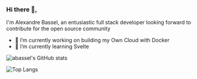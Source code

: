 ### Hi there 👋, 

I'm Alexandre Bassel, an entusiastic full stack developer looking forward to contribute for the open source community

- 🔭 I’m currently working on building my Own Cloud with Docker 
- 🌱 I’m currently learning Svelte

<!-- https://github.com/anuraghazra/github-readme-stats -->
![abassel's GitHub stats](https://github-readme-stats.vercel.app/api?username=abassel&hide=stars,issues,contribs&count_private=true&show_icons=true)

![Top Langs](https://github-readme-stats.vercel.app/api/top-langs/?username=abassel&layout=compact)


<!--
**abassel/abassel** is a ✨ _special_ ✨ repository because its `README.md` (this file) appears on your GitHub profile.

Here are some ideas to get you started:


- 👯 I’m looking to collaborate on ...
- 🤔 I’m looking for help with ...
- 💬 Ask me about ...
- 📫 How to reach me: ...
- 😄 Pronouns: ...
- ⚡ Fun fact: ...
-->
